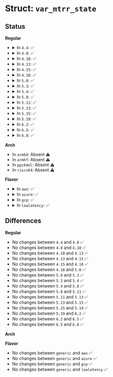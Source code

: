 # Struct: <code>var_mtrr_state</code>

## Status
<b>Regular</b>
<ul>
<li>
<details>
<summary>In <code>4.4</code>: ✅</summary>

```c
struct var_mtrr_state {
    long unsigned int range_startk;
    long unsigned int range_sizek;
    long unsigned int chunk_sizek;
    long unsigned int gran_sizek;
    unsigned int reg;
};
```
</details>
</li>
<li>
<details>
<summary>In <code>4.8</code>: ✅</summary>

```c
struct var_mtrr_state {
    long unsigned int range_startk;
    long unsigned int range_sizek;
    long unsigned int chunk_sizek;
    long unsigned int gran_sizek;
    unsigned int reg;
};
```
</details>
</li>
<li>
<details>
<summary>In <code>4.10</code>: ✅</summary>

```c
struct var_mtrr_state {
    long unsigned int range_startk;
    long unsigned int range_sizek;
    long unsigned int chunk_sizek;
    long unsigned int gran_sizek;
    unsigned int reg;
};
```
</details>
</li>
<li>
<details>
<summary>In <code>4.13</code>: ✅</summary>

```c
struct var_mtrr_state {
    long unsigned int range_startk;
    long unsigned int range_sizek;
    long unsigned int chunk_sizek;
    long unsigned int gran_sizek;
    unsigned int reg;
};
```
</details>
</li>
<li>
<details>
<summary>In <code>4.15</code>: ✅</summary>

```c
struct var_mtrr_state {
    long unsigned int range_startk;
    long unsigned int range_sizek;
    long unsigned int chunk_sizek;
    long unsigned int gran_sizek;
    unsigned int reg;
};
```
</details>
</li>
<li>
<details>
<summary>In <code>4.18</code>: ✅</summary>

```c
struct var_mtrr_state {
    long unsigned int range_startk;
    long unsigned int range_sizek;
    long unsigned int chunk_sizek;
    long unsigned int gran_sizek;
    unsigned int reg;
};
```
</details>
</li>
<li>
<details>
<summary>In <code>5.0</code>: ✅</summary>

```c
struct var_mtrr_state {
    long unsigned int range_startk;
    long unsigned int range_sizek;
    long unsigned int chunk_sizek;
    long unsigned int gran_sizek;
    unsigned int reg;
};
```
</details>
</li>
<li>
<details>
<summary>In <code>5.3</code>: ✅</summary>

```c
struct var_mtrr_state {
    long unsigned int range_startk;
    long unsigned int range_sizek;
    long unsigned int chunk_sizek;
    long unsigned int gran_sizek;
    unsigned int reg;
};
```
</details>
</li>
<li>
<details>
<summary>In <code>5.4</code>: ✅</summary>

```c
struct var_mtrr_state {
    long unsigned int range_startk;
    long unsigned int range_sizek;
    long unsigned int chunk_sizek;
    long unsigned int gran_sizek;
    unsigned int reg;
};
```
</details>
</li>
<li>
<details>
<summary>In <code>5.8</code>: ✅</summary>

```c
struct var_mtrr_state {
    long unsigned int range_startk;
    long unsigned int range_sizek;
    long unsigned int chunk_sizek;
    long unsigned int gran_sizek;
    unsigned int reg;
};
```
</details>
</li>
<li>
<details>
<summary>In <code>5.11</code>: ✅</summary>

```c
struct var_mtrr_state {
    long unsigned int range_startk;
    long unsigned int range_sizek;
    long unsigned int chunk_sizek;
    long unsigned int gran_sizek;
    unsigned int reg;
};
```
</details>
</li>
<li>
<details>
<summary>In <code>5.13</code>: ✅</summary>

```c
struct var_mtrr_state {
    long unsigned int range_startk;
    long unsigned int range_sizek;
    long unsigned int chunk_sizek;
    long unsigned int gran_sizek;
    unsigned int reg;
};
```
</details>
</li>
<li>
<details>
<summary>In <code>5.15</code>: ✅</summary>

```c
struct var_mtrr_state {
    long unsigned int range_startk;
    long unsigned int range_sizek;
    long unsigned int chunk_sizek;
    long unsigned int gran_sizek;
    unsigned int reg;
};
```
</details>
</li>
<li>
<details>
<summary>In <code>5.19</code>: ✅</summary>

```c
struct var_mtrr_state {
    long unsigned int range_startk;
    long unsigned int range_sizek;
    long unsigned int chunk_sizek;
    long unsigned int gran_sizek;
    unsigned int reg;
};
```
</details>
</li>
<li>
<details>
<summary>In <code>6.2</code>: ✅</summary>

```c
struct var_mtrr_state {
    long unsigned int range_startk;
    long unsigned int range_sizek;
    long unsigned int chunk_sizek;
    long unsigned int gran_sizek;
    unsigned int reg;
};
```
</details>
</li>
<li>
<details>
<summary>In <code>6.5</code>: ✅</summary>

```c
struct var_mtrr_state {
    long unsigned int range_startk;
    long unsigned int range_sizek;
    long unsigned int chunk_sizek;
    long unsigned int gran_sizek;
    unsigned int reg;
};
```
</details>
</li>
<li>
<details>
<summary>In <code>6.8</code>: ✅</summary>

```c
struct var_mtrr_state {
    long unsigned int range_startk;
    long unsigned int range_sizek;
    long unsigned int chunk_sizek;
    long unsigned int gran_sizek;
    unsigned int reg;
};
```
</details>
</li>
</ul>
<b>Arch</b>
<ul>
<li>
In <code>arm64</code>: Absent ⚠️
</li>
<li>
In <code>armhf</code>: Absent ⚠️
</li>
<li>
In <code>ppc64el</code>: Absent ⚠️
</li>
<li>
In <code>riscv64</code>: Absent ⚠️
</li>
</ul>
<b>Flavor</b>
<ul>
<li>
<details>
<summary>In <code>aws</code>: ✅</summary>

```c
struct var_mtrr_state {
    long unsigned int range_startk;
    long unsigned int range_sizek;
    long unsigned int chunk_sizek;
    long unsigned int gran_sizek;
    unsigned int reg;
};
```
</details>
</li>
<li>
<details>
<summary>In <code>azure</code>: ✅</summary>

```c
struct var_mtrr_state {
    long unsigned int range_startk;
    long unsigned int range_sizek;
    long unsigned int chunk_sizek;
    long unsigned int gran_sizek;
    unsigned int reg;
};
```
</details>
</li>
<li>
<details>
<summary>In <code>gcp</code>: ✅</summary>

```c
struct var_mtrr_state {
    long unsigned int range_startk;
    long unsigned int range_sizek;
    long unsigned int chunk_sizek;
    long unsigned int gran_sizek;
    unsigned int reg;
};
```
</details>
</li>
<li>
<details>
<summary>In <code>lowlatency</code>: ✅</summary>

```c
struct var_mtrr_state {
    long unsigned int range_startk;
    long unsigned int range_sizek;
    long unsigned int chunk_sizek;
    long unsigned int gran_sizek;
    unsigned int reg;
};
```
</details>
</li>
</ul>

## Differences
<b>Regular</b>
<ul>
<li>
No changes between <code>4.4</code> and <code>4.8</code> ✅
</li>
<li>
No changes between <code>4.8</code> and <code>4.10</code> ✅
</li>
<li>
No changes between <code>4.10</code> and <code>4.13</code> ✅
</li>
<li>
No changes between <code>4.13</code> and <code>4.15</code> ✅
</li>
<li>
No changes between <code>4.15</code> and <code>4.18</code> ✅
</li>
<li>
No changes between <code>4.18</code> and <code>5.0</code> ✅
</li>
<li>
No changes between <code>5.0</code> and <code>5.3</code> ✅
</li>
<li>
No changes between <code>5.3</code> and <code>5.4</code> ✅
</li>
<li>
No changes between <code>5.4</code> and <code>5.8</code> ✅
</li>
<li>
No changes between <code>5.8</code> and <code>5.11</code> ✅
</li>
<li>
No changes between <code>5.11</code> and <code>5.13</code> ✅
</li>
<li>
No changes between <code>5.13</code> and <code>5.15</code> ✅
</li>
<li>
No changes between <code>5.15</code> and <code>5.19</code> ✅
</li>
<li>
No changes between <code>5.19</code> and <code>6.2</code> ✅
</li>
<li>
No changes between <code>6.2</code> and <code>6.5</code> ✅
</li>
<li>
No changes between <code>6.5</code> and <code>6.8</code> ✅
</li>
</ul>
<b>Arch</b>
<ul>
</ul>
<b>Flavor</b>
<ul>
<li>
No changes between <code>generic</code> and <code>aws</code> ✅
</li>
<li>
No changes between <code>generic</code> and <code>azure</code> ✅
</li>
<li>
No changes between <code>generic</code> and <code>gcp</code> ✅
</li>
<li>
No changes between <code>generic</code> and <code>lowlatency</code> ✅
</li>
</ul>
